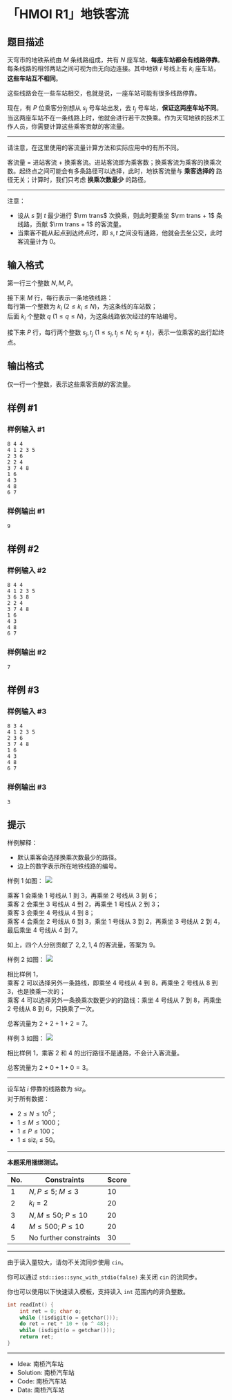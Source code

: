 # 「HMOI R1」地铁客流

## 题目描述

天穹市的地铁系统由 $M$ 条线路组成，共有 $N$ 座车站，**每座车站都会有线路停靠**。每条线路的相邻两站之间可视为由无向边连接。其中地铁 $i$ 号线上有 $k_i$ 座车站，**这些车站互不相同**。

这些线路会在一些车站相交，也就是说，一座车站可能有很多线路停靠。

现在，有 $P$ 位乘客分别想从 $s_j$ 号车站出发，去 $t_j$ 号车站，**保证这两座车站不同**。当这两座车站不在一条线路上时，他就会进行若干次换乘。作为天穹地铁的技术工作人员，你需要计算这些乘客贡献的客流量。

-------------

请注意，在这里使用的客流量计算方法和实际应用中的有所不同。

客流量 $=$ 进站客流 $+$ 换乘客流。进站客流即为乘客数；换乘客流为乘客的换乘次数。起终点之间可能会有多条路径可以选择，此时，地铁客流量与 **乘客选择的** 路径无关；计算时，我们只考虑 **换乘次数最少** 的路径。

---------

注意：

- 设从 $s$ 到 $t$ 最少进行 $\rm trans$ 次换乘，则此时要乘坐 $\rm trans + 1$ 条线路，贡献 $\rm trans + 1$ 的客流量。  
- 当乘客不能从起点到达终点时，即 $s, t$ 之间没有通路，他就会去坐公交，此时客流量计为 $0$。

## 输入格式

第一行三个整数 $N, M, P$。

接下来 $M$ 行，每行表示一条地铁线路：  
每行第一个整数为 $k_i\ (2 \le k_i \le N)$，为这条线的车站数；  
后面 $k_i$ 个整数 $q\ (1 \le q \le N)$，为这条线路依次经过的车站编号。

接下来 $P$ 行，每行两个整数 $s_j, t_j\ (1 \le s_j, t_j \le N;\ s_j \neq t_j)$，表示一位乘客的出行起终点。

## 输出格式

仅一行一个整数，表示这些乘客贡献的客流量。

## 样例 #1

### 样例输入 #1
```
8 4 4
4 1 2 3 5
2 3 6
2 2 4
3 7 4 8
1 6
4 3
4 8
6 7
```

### 样例输出 #1

```
9
```

## 样例 #2

### 样例输入 #2
```
8 4 4
4 1 2 3 5
3 6 3 8
2 2 4
3 7 4 8
1 6
4 3
4 8
6 7
```

### 样例输出 #2

```
7
```

## 样例 #3

### 样例输入 #3
```
8 3 4
4 1 2 3 5
2 3 6
3 7 4 8
1 6
4 3
4 8
6 7
```

### 样例输出 #3

```
3
```

## 提示

样例解释：

- 默认乘客会选择换乘次数最少的路径。
- 边上的数字表示所在地铁线路的编号。

样例 1 如图：
![](https://cdn.luogu.com.cn/upload/image_hosting/t97d5qmr.png)

乘客 $1$ 会乘坐 $1$ 号线从 $1$ 到 $3$，再乘坐 $2$ 号线从 $3$ 到 $6$；  
乘客 $2$ 会乘坐 $3$ 号线从 $4$ 到 $2$，再乘坐 $1$ 号线从 $2$ 到 $3$；  
乘客 $3$ 会乘坐 $4$ 号线从 $4$ 到 $8$；  
乘客 $4$ 会乘坐 $2$ 号线从 $6$ 到 $3$，乘坐 $1$ 号线从 $3$ 到 $2$，再乘坐 $3$ 号线从 $2$ 到 $4$，最后乘坐 $4$ 号线从 $4$ 到 $7$。

如上，四个人分别贡献了 $2, 2, 1, 4$ 的客流量，答案为 $9$。

样例 2 如图：
![](https://cdn.luogu.com.cn/upload/image_hosting/i0lm9un9.png)

相比样例 1，  
乘客 $2$ 可以选择另外一条路线，即乘坐 $4$ 号线从 $4$ 到 $8$，再乘坐 $2$ 号线从 $8$ 到 $3$，也是换乘一次的；  
乘客 $4$ 可以选择另外一条换乘次数更少的的路线：乘坐 $4$ 号线从 $7$ 到 $8$，再乘坐 $2$ 号线从 $8$ 到 $6$，只换乘了一次。

总客流量为 $2 + 2 + 1 + 2 = 7$。

样例 3 如图：
![](https://cdn.luogu.com.cn/upload/image_hosting/a2afk5k5.png)

相比样例 1，乘客 $2$ 和 $4$ 的出行路径不是通路，不会计入客流量。

总客流量为 $2 + 0 + 1 + 0 = 3$。

------------

设车站 $i$ 停靠的线路数为 $\mathrm{siz}_i$。  
对于所有数据：

- $2 \le N \le 10^5$；
- $1 \le M \le 1000$；
- $1 \le P \le 100$；
- $1 \le \mathrm{siz}_i \le 50$。

--------

**本题采用捆绑测试。**

| No.  | Constraints              | Score |
| ---- | ------------------------ | ----- |
| $1$  | $N, P \le 5;\ M \le 3$   | $10$  |
| $2$  | $k_i = 2$                | $20$  |
| $3$  | $N, M \le 50;\ P \le 10$ | $20$  |
| $4$  | $M \le 500;\ P \le 10$   | $20$  |
| $5$  | No further constraints   | $30$  |

------------

由于读入量较大，请勿不关流同步使用 `cin`。

你可以通过 `std::ios::sync_with_stdio(false)` 来关闭 `cin` 的流同步。

你也可以使用以下快速读入模板，支持读入 `int` 范围内的非负整数。

```cpp
int readInt() {
	int ret = 0; char o;
	while (!isdigit(o = getchar()));
	do ret = ret * 10 + (o ^ 48);
	while (isdigit(o = getchar()));
	return ret;
}
```
----------

- Idea: 南桥汽车站
- Solution: 南桥汽车站
- Code: 南桥汽车站
- Data: 南桥汽车站
